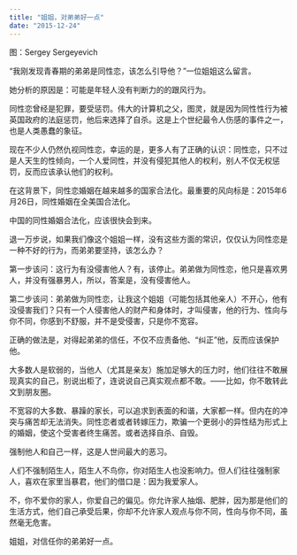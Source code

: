 ```yaml
---
title: "姐姐，对弟弟好一点"
date: "2015-12-24"
---
```


图：Sergey Sergeyevich

“我刚发现青春期的弟弟是同性恋，该怎么引导他？”一位姐姐这么留言。

她分析的原因是：可能是年轻人没有判断力的的跟风行为。

同性恋曾经是犯罪，要受惩罚。伟大的计算机之父，图灵，就是因为同性性行为被英国政府的法庭惩罚，他后来选择了自杀。这是上个世纪最令人伤感的事件之一，也是人类愚蠢的象征。

现在不少人仍然仇视同性恋，幸运的是，更多人有了正确的认识：同性恋，只不过是人天生的性倾向，一个人爱同性，并没有侵犯其他人的权利，别人不仅无权惩罚，反而应该承认他们的权利。

在这背景下，同性恋婚姻在越来越多的国家合法化。最重要的风向标是：2015年6月26日，同性婚姻在全美国合法化。

中国的同性婚姻合法化，应该很快会到来。  

退一万步说，如果我们像这个姐姐一样，没有这些方面的常识，仅仅认为同性恋是一种不好的行为，而弟弟要坚持，该怎么办？

第一步该问：这行为有没侵害他人？有，该停止。弟弟做为同性恋，他只是喜欢男人，并没有强暴男人，所以，答案是，没有侵害他人。

第二步该问：弟弟做为同性恋，让我这个姐姐（可能包括其他亲人）不开心，他有没侵害我们？只有一个人侵害他人的财产和身体时，才叫侵害，他的行为、性向与你不同，你感到不舒服，并不是受侵害，只是你不宽容。

正确的做法是，对得起弟弟的信任，不仅不应责备他、“纠正”他，反而应该保护他。

大多数人是软弱的，当他人（尤其是亲友）施加足够大的压力时，他们往往不敢展现真实的自己，别说出柜了，连说说自己真实观点都不敢。——比如，你不敢转此文到朋友圈。

不宽容的大多数、暴躁的家长，可以追求到表面的和谐，大家都一样。但内在的冲突与痛苦却无法消失。同性恋者或者转嫁压力，欺骗一个更弱小的异性结为形式上的婚姻，使这个受害者终生痛苦。或者选择自杀、自毁。

强制他人和自己一样，这是人世间最大的恶习。

人们不强制陌生人，陌生人不鸟你，你对陌生人也没影响力。但人们往往强制家人，喜欢在家里当暴君，他们的借口是：因为我爱家人。

不，你不爱你的家人，你爱自己的偏见。你允许家人抽烟、肥胖，因为那是他们的生活方式，他们自己承受后果，你却不允许家人观点与你不同，性向与你不同，虽然毫无危害。

姐姐，对信任你的弟弟好一点。
